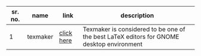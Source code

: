 sr. no. | name | link | description
------- | ---- | ---- | -----------
1 | texmaker | [click here](http://www.xm1math.net/texmaker/) | Texmaker is considered to be one of the best LaTeX editors for GNOME desktop environment
